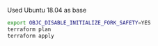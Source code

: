 Used Ubuntu 18.04 as base

```bash
export OBJC_DISABLE_INITIALIZE_FORK_SAFETY=YES
terraform plan
terraform apply
```